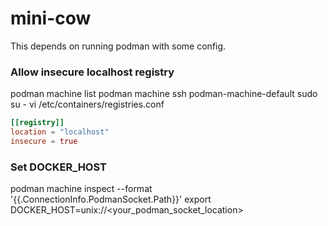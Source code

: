 # mini-cow

This depends on running podman with some config.

### Allow insecure localhost registry
podman machine list
podman machine ssh podman-machine-default
sudo su -
vi /etc/containers/registries.conf

```toml
[[registry]]
location = "localhost"
insecure = true
```

### Set DOCKER_HOST
podman machine inspect --format '{{.ConnectionInfo.PodmanSocket.Path}}'
export DOCKER_HOST=unix://<your_podman_socket_location>